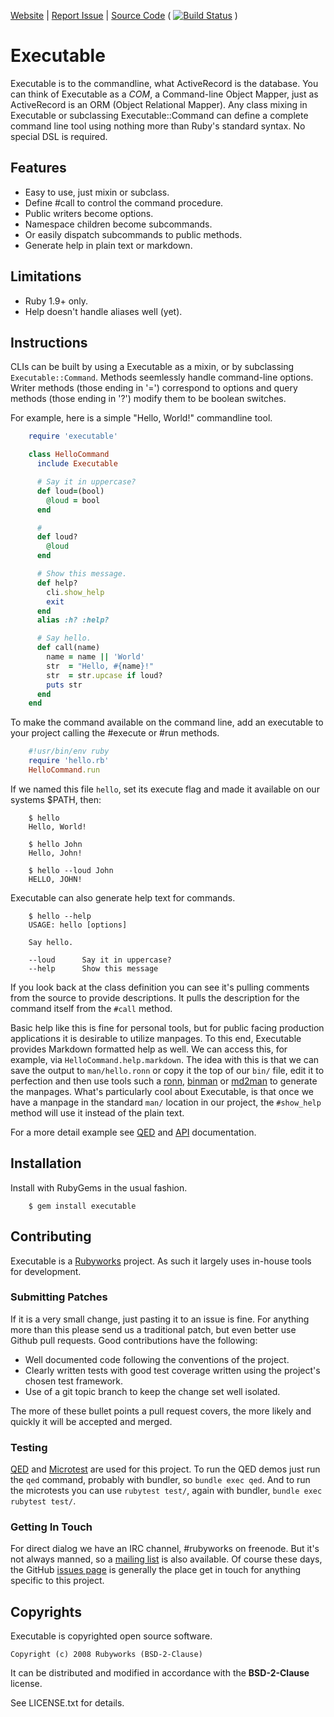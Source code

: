 [Website](http://rubyworks.github.com/executable) |
[Report Issue](http://github.com/rubyworks/executable/features) |
[Source Code](http://github.com/rubyworks/executable)
( [![Build Status](https://secure.travis-ci.org/rubyworks/indexer.png)](http://travis-ci.org/rubyworks/indexer) )


# Executable

Executable is to the commandline, what ActiveRecord is the database. 
You can think of Executable as a *COM*, a Command-line Object Mapper,
just as ActiveRecord is an ORM (Object Relational Mapper). Any class
mixing in Executable or subclassing Executable::Command can define
a complete command line tool using nothing more than Ruby's standard
syntax. No special DSL is required. 


## Features

* Easy to use, just mixin or subclass.
* Define #call to control the command procedure.
* Public writers become options.
* Namespace children become subcommands.
* Or easily dispatch subcommands to public methods.
* Generate help in plain text or markdown.


## Limitations

* Ruby 1.9+ only.
* Help doesn't handle aliases well (yet).


## Instructions

CLIs can be built by using a Executable as a mixin, or by subclassing 
`Executable::Command`. Methods seemlessly handle command-line options.
Writer methods (those ending in '=') correspond to options and query
methods (those ending in '?') modify them to be boolean switches. 

For example, here is a simple "Hello, World!" commandline tool.

```ruby
    require 'executable'

    class HelloCommand
      include Executable

      # Say it in uppercase?
      def loud=(bool)
        @loud = bool
      end

      #
      def loud?
        @loud
      end

      # Show this message.
      def help?
        cli.show_help
        exit
      end
      alias :h? :help?

      # Say hello.
      def call(name)
        name = name || 'World'
        str  = "Hello, #{name}!"
        str  = str.upcase if loud?
        puts str
      end
    end
```

To make the command available on the command line, add an executable
to your project calling the #execute or #run methods.

```ruby
    #!usr/bin/env ruby
    require 'hello.rb'
    HelloCommand.run
```

If we named this file `hello`, set its execute flag and made it available
on our systems $PATH, then:

```
    $ hello
    Hello, World!

    $ hello John
    Hello, John!

    $ hello --loud John
    HELLO, JOHN!
```

Executable can also generate help text for commands.

```
    $ hello --help
    USAGE: hello [options]

    Say hello.

    --loud      Say it in uppercase?
    --help      Show this message
```

If you look back at the class definition you can see it's pulling
comments from the source to provide descriptions. It pulls the 
description for the command itself from the `#call` method.

Basic help like this is fine for personal tools, but for public facing
production applications it is desirable to utilize manpages. To this end,
Executable provides Markdown formatted help as well. We can access this,
for example, via `HelloCommand.help.markdown`. The idea with this is that
we can save the output to `man/hello.ronn` or copy it the top of our `bin/`
file, edit it to perfection and then use tools such a [ronn](https://github.com/rtomayko/ronn),
[binman](https://github.com/sunaku/binman) or [md2man](https://github.com/sunaku/md2man)
to generate the manpages. What's particularly cool about Executable,
is that once we have a manpage in the standard `man/` location in our project,
the `#show_help` method will use it instead of the plain text.

For a more detail example see [QED](demo.html)
and [API](http://rubydoc.info/gems/executable/frames) documentation.


## Installation

Install with RubyGems in the usual fashion.

```
    $ gem install executable
```

## Contributing

Executable is a [Rubyworks](http://rubyworks.github.com) project. As such it largely
uses in-house tools for development.

### Submitting Patches

If it is a very small change, just pasting it to an issue is fine. For anything more than
this please send us a traditional patch, but even better use Github pull requests. 
Good contributions have the following:

* Well documented code following the conventions of the project.
* Clearly written tests with good test coverage written using the project's chosen test framework.
* Use of a git topic branch to keep the change set well isolated.

The more of these bullet points a pull request covers, the more likely and quickly it will
be accepted and merged.

### Testing

[QED](http://rubyworks.github.com/qed) and [Microtest](http://rubyworks.github.com/microtest)
are used for this project. To run the QED demos just run the `qed` command, probably with bundler,
so `bundle exec qed`. And to run the microtests you can use `rubytest test/`, again with bundler,
`bundle exec rubytest test/`.

### Getting In Touch

For direct dialog we have an IRC channel, #rubyworks on freenode. But it's not always manned,
so a [mailing list](http://groups.google.com/groups/rubyworks-mailinglist) is also available.
Of course these days, the GitHub [issues page](http://github.com/rubyworks/executable) is
generally the place get in touch for anything specific to this project.


## Copyrights

Executable is copyrighted open source software.

    Copyright (c) 2008 Rubyworks (BSD-2-Clause)

It can be distributed and modified in accordance with the **BSD-2-Clause** license.

See LICENSE.txt for details.
